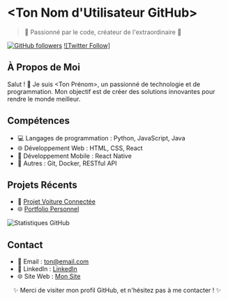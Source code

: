 <!-- Titre du Profil -->
# <Ton Nom d'Utilisateur GitHub>

<!-- Citation inspirante ou Slogan -->
> 🌟 Passionné par le code, créateur de l'extraordinaire 🚀

<!-- Badges Sociaux -->
[![GitHub followers](<lien_badge_followers>)](https://github.com/<fraqui>?tab=followers) [![Twitter Follow]]([https://twitter.com/<ton_compte_twitter>](https://twitter.com/_Fraqui7))

<!-- À Propos de Moi -->
## À Propos de Moi
Salut ! 👋 Je suis <Ton Prénom>, un passionné de technologie et de programmation. Mon objectif est de créer des solutions innovantes pour rendre le monde meilleur.

<!-- Compétences -->
## Compétences
- 💻 Langages de programmation : Python, JavaScript, Java
- 🌐 Développement Web : HTML, CSS, React
- 📱 Développement Mobile : React Native
- 🚀 Autres : Git, Docker, RESTful API

<!-- Projets Récents -->
## Projets Récents
- 🚗 [Projet Voiture Connectée](<lien_projet_voiture>)
- 🌐 [Portfolio Personnel](<lien_portfolio>)

<!-- Stats GitHub -->
![Statistiques GitHub](https://github-readme-stats.vercel.app/api?username=<ton_nom_utilisateur>&show_icons=true&hide_border=true&count_private=true&theme=radical)

<!-- Contact -->
## Contact
- 📧 Email : <ton@email.com>
- 💼 LinkedIn : [LinkedIn](<lien_profil_linkedin>)
- 🌐 Site Web : [Mon Site](<lien_vers_ton_site_web>)

<!-- Emoji Fun -->
<p align="center">
  ✨ Merci de visiter mon profil GitHub, et n'hésitez pas à me contacter ! ✨
</p>
